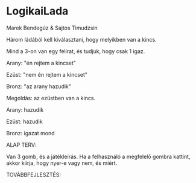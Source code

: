 # LogikaiLada

Marek Bendegúz \& Sajtos Timudzsin



Három ládából kell kiválasztani, hogy melyikben van a kincs.

Mind a 3-on van egy felirat, és tudjuk, hogy csak 1 igaz.



Arany: "én rejtem a kincset"

Ezüst: "nem én rejtem a kincset"

Bronz: "az arany hazudik"



Megoldás: az ezüstben van a kincs.



Arany: hazudik

Ezüst: hazudik

Bronz: igazat mond



ALAP TERV:

Van 3 gomb, és a játékleírás. Ha a felhasználó a megfelelő gombra kattint, akkor kiírja, hogy nyer-e vagy nem, és miért.



TOVÁBBFEJLESZTÉS:





